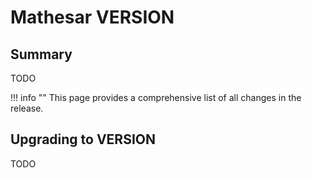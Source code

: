# Mathesar __VERSION__

## Summary

TODO

!!! info ""
	This page provides a comprehensive list of all changes in the release.

## Upgrading to __VERSION__

TODO

<!-- ## Security fixes -->


<!-- ## Breaking changes -->
<!-- (This section lists any breaking changes to publicly exposed and documented machine interfaces to Mathesar such as the API or DB functions) -->


<!-- ## Improvements -->
<!-- (Each feature within this section should have its own level-three heading) -->


<!-- ## Groundwork -->
<!-- (Use this section to list any incremental work done on still-incomplete changes) -->


<!-- ## Bug fixes -->


<!-- ## Documentation -->


<!-- ## Maintenance -->
